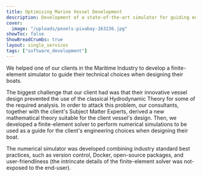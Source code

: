 ```yaml
---
title: Optimising Marine Vessel Development
description: Development of a state-of-the-art simulator for guiding engineering choices in maritime industry
cover:
  image: "/uploads/pexels-pixabay-163236.jpg"
showToc: false
ShowBreadCrumbs: true
layout: single_services
tags: ["software_development"]
---
```


We helped one of our clients in the Maritime Industry to develop a finite-element simulator to guide
their technical choices when designing their boats.

The biggest challenge that our client had was that their innovative vessel design prevented the use of
the classical Hydrodynamic Theory for some of the required analysis. In order to attack this problem, our consultants,
together with the client's Subject Matter Experts, derived a new mathematical theory suitable for the client vessel's design.
Then, we developed a finite-element solver to perform numerical simulations to be used as a guide for
the client's engineering choices when designing their boat.

The numerical simulator was developed combining industry standard best practices, such as version control, Docker,
open-source packages, and user-friendliness (the intrincate details of the finite-element solver was not-exposed to the end-user).
